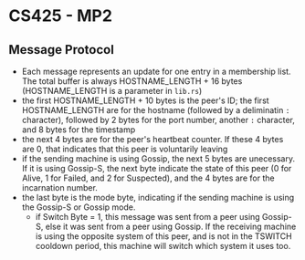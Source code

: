 # CS425 - MP2


## Message Protocol
- Each message represents an update for one entry in a membership list. The total buffer is always HOSTNAME_LENGTH + 16 bytes (HOSTNAME_LENGTH is a parameter in `lib.rs`)
- the first HOSTNAME_LENGTH + 10 bytes is the peer's ID; the first HOSTNAME_LENGTH are for the hostname (followed by a deliminatin `:` character), followed by 2 bytes for the port number, another `:` character, and 8 bytes for the timestamp
- the next 4 bytes are for the peer's heartbeat counter. If these 4 bytes are 0, that indicates that this peer is voluntarily leaving
- if the sending machine is using Gossip, the next 5 bytes are unecessary. If it is using Gossip-S, the next byte indicate the state of this peer (0 for Alive, 1 for Failed, and 2 for Suspected), and the 4 bytes are for the incarnation number.
- the last byte is the mode byte, indicating if the sending machine is using the Gossip-S or Gossip mode.
    - if Switch Byte = 1, this message was sent from a peer using Gossip-S, else it was sent from a peer using Gossip. If the receiving machine is using the opposite system of this peer, and is not in the TSWITCH cooldown period, this machine will switch which system it uses too.
